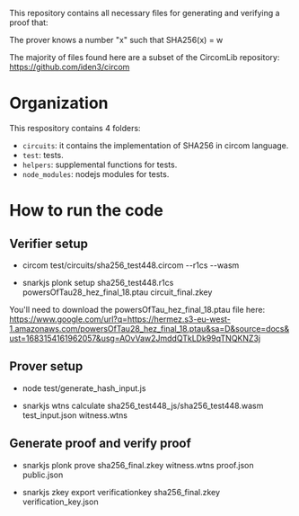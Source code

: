 This repository contains all necessary files for generating and verifying a proof that:

The prover knows a number "x" such that SHA256(x) = w

The majority of files found here are a subset of the CircomLib repository: https://github.com/iden3/circom

# Organization

This respository contains 4 folders:
- `circuits`: it contains the implementation of SHA256 in circom language.
- `test`: tests.
- `helpers`: supplemental functions for tests.
- `node_modules`: nodejs modules for tests.

# How to run the code
## Verifier setup

- circom test/circuits/sha256_test448.circom --r1cs --wasm

- snarkjs plonk setup sha256_test448.r1cs powersOfTau28_hez_final_18.ptau circuit_final.zkey

You'll need to download the powersOfTau_hez_final_18.ptau file here: https://www.google.com/url?q=https://hermez.s3-eu-west-1.amazonaws.com/powersOfTau28_hez_final_18.ptau&sa=D&source=docs&ust=1683154161962057&usg=AOvVaw2JmddQTkLDk99qTNQKNZ3j

## Prover setup

- node test/generate_hash_input.js  

- snarkjs wtns calculate sha256_test448_js/sha256_test448.wasm test_input.json witness.wtns

## Generate proof and verify proof

- snarkjs plonk prove sha256_final.zkey witness.wtns proof.json public.json

- snarkjs zkey export verificationkey sha256_final.zkey verification_key.json




